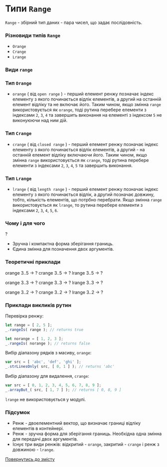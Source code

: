 # Типи <code>Range</code>

<code>Range</code> - збірний тип даних - пара чисел, що задає послідовність.

### Різновиди типів <code>Range</code>

- `Orange`
- `Crange`
- `Lrange`

### Види `range`

<!-- `Range` можна задати будь-яким `long`-типом. Зазвичай для цього використовується звичайний масив.

```js
let range = [ 2, 5 ];
``` -->

<!-- Вказана змінна `range` позначає ренж. Ренж вказує, що відлік починається з елементу під індексом `2`, а трактування числа `5` визначається видом ренжу. -->

### Тип <code>Orange</code>

- `orange` ( від `open range` ) - перший елемент ренжу позначає індекс елементу з якого починається відлік елементів, а другий на останній елемент відліку та не включає його.
Таким чином, якщо змінна `range` використовується як `orange`, тоді рутина перебере елементи з індексами  `2`, `3`, `4` та завершить виконання на елементі з індексом `5` не виконуюючи над ним дій.

### Тип <code>Crange</code>

- `crange` ( від `closed range` ) - перший елемент ренжу позначає індекс елементу з якого починається відлік елементів, а другий - на останній елемент відліку включаючи його.
Таким чином, якщо змінна `range` використовується як `crange`, тоді рутина перебере елементи з індексами `2`, `3`, `4`, `5` та завершить виконання.

### Тип <code>Lrange</code>

- `lrange` ( від `length range` ) - перший елемент ренжу позначає індекс елементу з якого починається відлік, а другий позначає довжину, тобто, кількість елементів, що потрбно перебрати.
Якщо змінна `range` використовується як `lrange`, то рутина перебере елементи з індексами `2`, `3`, `4`, `5`, `6`.

### Чому і для чого

?

- Зручна і компактна форма зберігання границь.
- Єдина змінна для позначення двох аргументів.

### Теоретичні приклади

orange 3..5 -> ?
crange 3..5 -> ?
lrange 3..5 -> ?

orange 3..3 -> ?
crange 3..3 -> ?
lrange 3..3 -> ?

orange 3..2 -> ?
crange 3..2 -> ?
lrange 3..2 -> ?

### Приклади викликів рутин

Перевірка ренжу:

```js
let range = [ 2, 5 ];
_.rangeIs( range ); // returns true

let norange = [ 1, 2, 3 ];
_.rangeIs( norange ); // returns false
```

Вибір діапазону рядків з масиву, `orange`:

```js
var src = [ 'abc', 'def', 'ghi' ];
_.strLinesOnly( src, [ 0, 1 ] ); // returns 'abc'
```

Вибір діапазону для видалення, `crange`:

```js
var src = [ 0, 1, 2, 3, 4, 5, 6, 7, 8, 9 ];
_.arrayBut_( src, [ 1, 7 ] ); // returns [ 0, 8, 9 ]
```

`lrange` не використовується у модулі.

### Підсумок

- Ренж - двоелементний вектор, що визначає границі відліку елементів в контейнері.
- Ренж - зручна форма для зберігання границь. Необхідна одна змінна для передачі двох аргументів.
- Існує три види ренжів: відкритий - `orange`, закритий - `crange` i ренж з довжиною - `lrange`.

[Повернутись до змісту](../README.md#Концепції)
